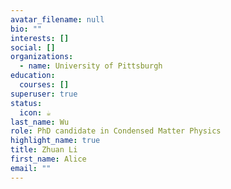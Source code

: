 ```yaml
---
avatar_filename: null
bio: ""
interests: []
social: []
organizations:
  - name: University of Pittsburgh
education:
  courses: []
superuser: true
status:
  icon: ☕️
last_name: Wu
role: PhD candidate in Condensed Matter Physics
highlight_name: true
title: Zhuan Li
first_name: Alice
email: ""
---
```


